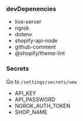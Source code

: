 ### devDepenencies
- live-server
- ngrok
- dotenv
- shopify-api-node
- github-comment
- @shopify/theme-lint

### Secrets

Go to `/settings/secrets/new`

- API_KEY
- API_PASSWORD
- NGROK_AUTH_TOKEN
- SHOP_NAME
